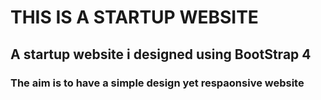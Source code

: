 # THIS IS A STARTUP WEBSITE

## A startup website i designed using BootStrap 4

### The aim is to have a simple design yet respaonsive website
